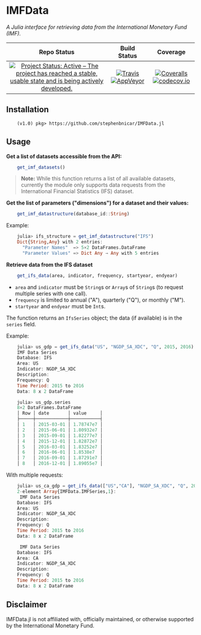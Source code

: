 # IMFData

*A Julia interface for retrieving data from the International Monetary Fund (IMF).*

| **Repo Status** | **Build Status** | **Coverage** |
|:---------------:|:----------------:|:------------:|
|[![Project Status: Active – The project has reached a stable, usable state and is being actively developed.][repo-img]][repo-url] | [![Travis][travis-img]][travis-url] [![AppVeyor][appveyor-img]][appveyor-url] | [![Coveralls][coveralls-img]][coveralls-url] [![codecov.io][codecov-img]][codecov-url] |

## Installation

```julia-repl
    (v1.0) pkg> https://github.com/stephenbnicar/IMFData.jl
```

## Usage

**Get a list of datasets accessible from the API:**

```julia
    get_imf_datasets()
```
> **Note:** While this function returns a list of all available datasets, currently the module only supports data requests from the International Financial Statistics (IFS) dataset.


**Get the list of parameters ("dimensions") for a dataset and their values:**

```julia
    get_imf_datastructure(database_id::String)
```

Example:
```julia
    julia> ifs_structure = get_imf_datastructure("IFS")
    Dict{String,Any} with 2 entries:
      "Parameter Names"  => 5×2 DataFrames.DataFrame
      "Parameter Values" => Dict Any → Any with 5 entries
```

**Retrieve data from the IFS dataset**
```julia
    get_ifs_data(area, indicator, frequency, startyear, endyear)
```
* `area` and `indicator` must be `String`s or `Array`s of `String`s (to request multiple series with one call).
* `frequency` is limited to annual ("A"), quarterly ("Q"), or monthly ("M").
* `startyear` and `endyear` must be `Int`s.

The function returns an `IfsSeries` object; the data (if available) is in the `series` field.

Example:
```julia
    julia> us_gdp = get_ifs_data("US", "NGDP_SA_XDC", "Q", 2015, 2016)
    IMF Data Series
    Database: IFS
    Area: US
    Indicator: NGDP_SA_XDC
    Description:
    Frequency: Q
    Time Period: 2015 to 2016
    Data: 8 x 2 DataFrame

    julia> us_gdp.series
    8×2 DataFrames.DataFrame
    │ Row │ date       │ value     │
    ├─────┼────────────┼───────────┤
    │ 1   │ 2015-03-01 │ 1.78747e7 │
    │ 2   │ 2015-06-01 │ 1.80932e7 │
    │ 3   │ 2015-09-01 │ 1.82277e7 │
    │ 4   │ 2015-12-01 │ 1.82872e7 │
    │ 5   │ 2016-03-01 │ 1.83252e7 │
    │ 6   │ 2016-06-01 │ 1.8538e7  │
    │ 7   │ 2016-09-01 │ 1.87291e7 │
    │ 8   │ 2016-12-01 │ 1.89055e7 │
```
With multiple requests:
```julia
    julia> us_ca_gdp = get_ifs_data(["US","CA"], "NGDP_SA_XDC", "Q", 2015, 2016)
    2-element Array{IMFData.IMFSeries,1}:
     IMF Data Series
    Database: IFS
    Area: US
    Indicator: NGDP_SA_XDC
    Description:
    Frequency: Q
    Time Period: 2015 to 2016
    Data: 8 x 2 DataFrame

     IMF Data Series
    Database: IFS
    Area: CA
    Indicator: NGDP_SA_XDC
    Description:
    Frequency: Q
    Time Period: 2015 to 2016
    Data: 8 x 2 DataFrame
```
## Disclaimer
IMFData.jl is not affiliated with, officially maintained, or otherwise supported by the International Monetary Fund.

[travis-img]: https://travis-ci.org/stephenbnicar/IMFData.jl.svg?branch=master
[travis-url]: https://travis-ci.org/stephenbnicar/IMFData.jl

[appveyor-img]: https://ci.appveyor.com/api/projects/status/x3qvtuuodo24pam3/branch/master?svg=true
[appveyor-url]: https://ci.appveyor.com/project/stephenbnicar/imfdata-jl/branch/master

[coveralls-img]: https://coveralls.io/repos/github/stephenbnicar/IMFData.jl/badge.svg?branch=master
[coveralls-url]: https://coveralls.io/github/stephenbnicar/IMFData.jl?branch=master

[codecov-img]: http://codecov.io/github/stephenbnicar/IMFData.jl/coverage.svg?branch=master
[codecov-url]: http://codecov.io/github/stephenbnicar/IMFData.jl?branch=master

[repo-img]: http://www.repostatus.org/badges/latest/active.svg
[repo-url]: http://www.repostatus.org/#active
